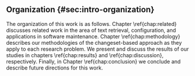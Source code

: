 ## Organization {#sec:intro-organization}

The organization of this work is as follows.  Chapter \ref{chap:related}
discusses related work in the area of text retrieval, configuration, and
applications in software maintenance.  Chapter \ref{chap:methodology} describes
our methodologies of the changeset-based approach as they apply to each
research problem.  We present and discuss the results of our studies in
chapters \ref{chap:results} and \ref{chap:discussion}, respectively. Finally,
in Chapter \ref{chap:conclusion} we conclude and describe future directions for
this work.
